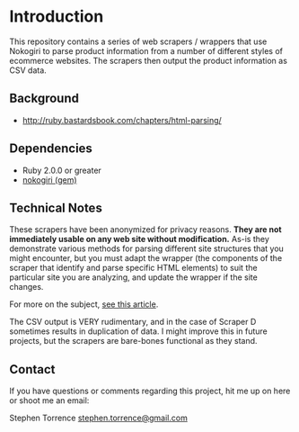 # Introduction

This repository contains a series of web scrapers / wrappers that use Nokogiri to parse product information from a number of different styles of ecommerce websites. The scrapers then output the product information as CSV data.

## Background

* http://ruby.bastardsbook.com/chapters/html-parsing/

## Dependencies

* Ruby 2.0.0 or greater
* [nokogiri (gem)](http://nokogiri.org/)

## Technical Notes

These scrapers have been anonymized for privacy reasons. **They are not immediately usable on any web site without modification.** As-is they demonstrate various methods for parsing different site structures that you might encounter, but you must adapt the wrapper (the components of the scraper that identify and parse specific HTML elements) to suit the particular site you are analyzing, and update the wrapper if the site changes.

For more on the subject, [see this article](http://en.wikipedia.org/wiki/Wrapper_(data_mining) ).

The CSV output is VERY rudimentary, and in the case of Scraper D sometimes results in duplication of data. I might improve this in future projects, but the scrapers are bare-bones functional as they stand.

## Contact

If you have questions or comments regarding this project, hit me up on here or shoot me an email:

Stephen Torrence
stephen.torrence@gmail.com
